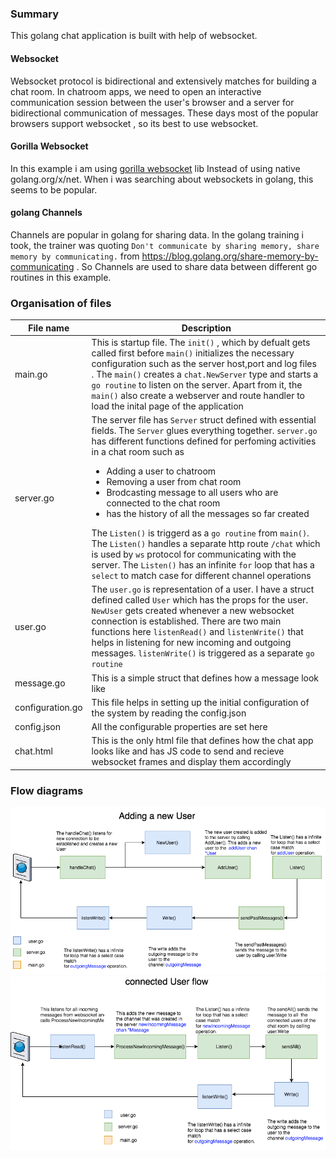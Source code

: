 ### Summary
This golang chat application is built with help of websocket.
#### Websocket
Websocket protocol is bidirectional and extensively matches for building a chat room. In chatroom apps,  we need to open an interactive communication session between the user's browser and a server for bidirectional communication of messages. These days most of the popular browsers support websocket , so its best to use websocket.
#### Gorilla Websocket
In this example i am using  [gorilla websocket](https://github.com/gorilla/websocket) lib  Instead of using native golang.org/x/net.
When i was searching about websockets in golang, this seems to be popular.
#### golang Channels
Channels are popular in golang for sharing data. In the golang training i took, the trainer was quoting ```Don't communicate by sharing memory, share memory by communicating.``` from https://blog.golang.org/share-memory-by-communicating . So Channels are used to share data between different go routines in this example.

### Organisation of files
| File name | Description |
| -----| ---|
| main.go | This is startup file. The `init()` , which by defualt gets called first before `main()` initializes the necessary   configuration such as the server host,port and log files . The `main()` creates a `chat.NewServer` type and starts a `go routine` to listen on the server. Apart from it, the `main()` also create a webserver and route handler to load the inital page of the application |
| server.go | The server file has `Server` struct defined with essential fields. The `Server` glues everything together. `server.go` has different functions defined for perfoming activities in a chat room such as <ul><li> Adding a user to chatroom</li> <li> Removing a user from chat room</li><li>Brodcasting message to all users who are connected to the chat room</li><li>has the history of all the messages so far created</li></ul> The `Listen()`  is triggerd as a `go routine` from `main()`. The `Listen()` handles a separate http route `/chat` which is used by `ws` protocol for communicating with the server. The `Listen()` has an infinite `for` loop that has a `select` to match case for different channel operations  |
| user.go | The `user.go` is representation of a user. I have a struct defined called `User` which has the props for the user. `NewUser` gets created whenever a new websocket connection is established. There are two main functions here `listenRead()` and `listenWrite()` that helps in listening for new incoming and outgoing messages. `listenWrite()` is triggered as a separate `go routine` |
| message.go | This is a simple struct that defines how a message look like |
| configuration.go | This file helps in setting up the initial configuration of the system by reading the config.json |
|config.json| All the configurable properties are set here |
| chat.html | This is the only html file that defines how the chat app looks like and has JS code to send and recieve websocket frames and display them accordingly |


### Flow diagrams
![Adding new User to chat room](images/add-new-user.png)
![Connected user message flow](images/connected-user.png)
